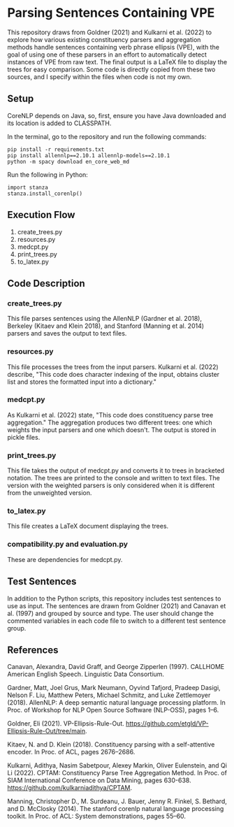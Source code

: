 # Parsing Sentences Containing VPE

This repository draws from Goldner (2021) and Kulkarni et al. (2022) to explore how various existing
constituency parsers and aggregation methods handle sentences containing verb phrase ellipsis (VPE), with the goal of 
using one of these parsers in an effort to automatically detect instances of VPE from raw text.
The final output is a LaTeX file to display the trees for easy comparison.
Some code is directly copied from these two sources, and I specify within the files when code is not my own.

## Setup
CoreNLP depends on Java, so, first, ensure you have Java downloaded and its location is added to CLASSPATH.

In the terminal, go to the repository and run the following commands:
```
pip install -r requirements.txt
pip install allennlp==2.10.1 allennlp-models==2.10.1
python -m spacy download en_core_web_md
```

Run the following in Python:
```
import stanza
stanza.install_corenlp()
```

## Execution Flow
1. create_trees.py
2. resources.py
3. medcpt.py
4. print_trees.py
5. to_latex.py

## Code Description
### create_trees.py
This file parses sentences using the AllenNLP (Gardner et al. 2018), Berkeley (Kitaev and Klein 2018), 
and Stanford (Manning et al. 2014) parsers and saves the output to text files.

### resources.py
This file processes the trees from the input parsers. Kulkarni et al. (2022) describe, 
"This code does character indexing of the input, obtains cluster list and stores the formatted input into a dictionary."

### medcpt.py
As Kulkarni et al. (2022) state, "This code does constituency parse tree aggregation." 
The aggregation produces two different trees:
one which weights the input parsers and one which doesn't. The output is stored in pickle files.

### print_trees.py
This file takes the output of medcpt.py and converts it to trees in bracketed notation. The trees are
printed to the console and written to text files. The version with the weighted parsers is only considered when it is 
different from the unweighted version.

### to_latex.py
This file creates a LaTeX document displaying the trees.

### compatibility.py and evaluation.py
These are dependencies for medcpt.py.

## Test Sentences
In addition to the Python scripts, this repository includes test sentences to use as input.
The sentences are drawn from Goldner (2021) and Canavan et al. (1997) and grouped by source and type.
The user should change the commented variables in each code file to switch to a different test sentence group.

## References

Canavan, Alexandra, David Graff, and George Zipperlen (1997). CALLHOME American English Speech. Linguistic Data 
Consortium.

Gardner, Matt, Joel Grus, Mark Neumann, Oyvind Tafjord, Pradeep Dasigi, Nelson F. Liu, Matthew Peters, Michael
Schmitz, and Luke Zettlemoyer (2018). AllenNLP: A deep semantic natural language processing platform. In Proc. of Workshop
for NLP Open Source Software (NLP-OSS), pages 1–6.

Goldner, Eli (2021). VP-Ellipsis-Rule-Out. https://github.com/etgld/VP-Ellipsis-Rule-Out/tree/main.

Kitaev, N. and D. Klein (2018). Constituency parsing with a self-attentive encoder. In Proc. of ACL, pages 2676–2686.

Kulkarni, Adithya, Nasim Sabetpour, Alexey Markin, Oliver Eulenstein, and Qi Li (2022). 
CPTAM: Constituency Parse Tree Aggregation Method. In Proc. of SIAM International Conference on Data Mining, 
pages 630-638. https://github.com/kulkarniadithya/CPTAM.

Manning, Christopher D., M. Surdeanu, J. Bauer, Jenny R. Finkel, S. Bethard, and D. McClosky (2014). The stanford 
corenlp natural language processing toolkit. In Proc. of ACL: System demonstrations, pages 55–60.